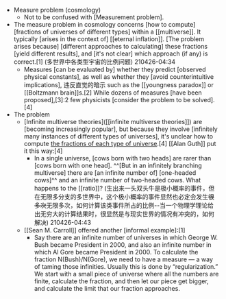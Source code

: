 - Measure problem (cosmology)
    - Not to be confused with [Measurement problem].
- The measure problem in cosmology concerns [how to compute] [fractions of universes of different types] within a [[multiverse]]. It typically [arises in the context of] [[eternal inflation]]. [The problem arises because] [different approaches to calculating] these fractions [yield different results], and [it's not clear] which approach (if any) is correct.[1]
(多世界中各类型宇宙的比例问题)
210426-04:34
    - Measures [can be evaluated by] whether they predict [observed physical constants], as well as whether they [avoid counterintuitive implications], 违反直觉的暗示 such as the [[youngness paradox]] or [[Boltzmann brain]]s.[2] While dozens of measures [have been proposed],[3]:2 few physicists [consider the problem to be solved].[4]
- The problem
    - [Infinite multiverse theories]([[infinite multiverse theories]]) are [becoming increasingly popular], but because they involve [infinitely many instances of different types of universes], it's unclear how to compute [the fractions of each type of universe](((1i6qhRxQ8))).[4] [[Alan Guth]] put it this way:[4]
        - In a single universe, [cows born with two heads] are rarer than [cows born with one head]. ^^[But in an infinitely branching multiverse] there are [an infinite number of] [one-headed cows]^^ and an infinite number of two-headed cows. What happens to the [[ratio]]?
(生出来一头双头牛是极小概率的事件，但在无限多分支的多世界中，这个极小概率的事件显然也必定会发生~~很多次~~无限多次，如何计算该类事件所占的比例--当一个物理学理论给出无穷大的计算结果时，很显然是与现实世界的情况有冲突的，如何解决)
210426-04:43
    - [[Sean M. Carroll]] offered another [informal example]:[1]
        - Say there are an infinite number of universes in which George W. Bush became President in 2000, and also an infinite number in which Al Gore became President in 2000. To calculate the fraction N(Bush)/N(Gore), we need to have a measure — a way of taming those infinities. Usually this is done by “regularization.” We start with a small piece of universe where all the numbers are finite, calculate the fraction, and then let our piece get bigger, and calculate the limit that our fraction approaches.
